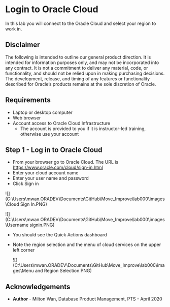 # Login to Oracle Cloud #

In this lab you will connect to the Oracle Cloud and select your region to work in.

## Disclaimer ##
The following is intended to outline our general product direction. It is intended for information purposes only, and may not be incorporated into any contract. It is not a commitment to deliver any material, code, or functionality, and should not be relied upon in making purchasing decisions. The development, release, and timing of any features or functionality described for Oracle’s products remains at the sole discretion of Oracle.

## Requirements ##

- Laptop or desktop computer
- Web browser
- Account access to Oracle Cloud Infrastructure
  - The account is provided to you if it is instructor-led training, otherwise use your account

## Step 1 - Log in to Oracle Cloud ##

- From your browser go to Oracle Cloud. The URL is https://www.oracle.com/cloud/sign-in.html
- Enter your cloud account name
- Enter your user name and password
- Click Sign in

![](C:\Users\mwan.ORADEV\Documents\GitHub\Move_Improve\lab000\images\Cloud Sign In.PNG)

![](C:\Users\mwan.ORADEV\Documents\GitHub\Move_Improve\lab000\images\Username signin.PNG)



- You should see the Quick Actions dashboard

- Note the region selection and the menu of cloud services on the upper left corner

  ![](C:\Users\mwan.ORADEV\Documents\GitHub\Move_Improve\lab000\images\Menu and Region Selection.PNG)



## Acknowledgements ##

- **Author** - Milton Wan, Database Product Management, PTS - April 2020

